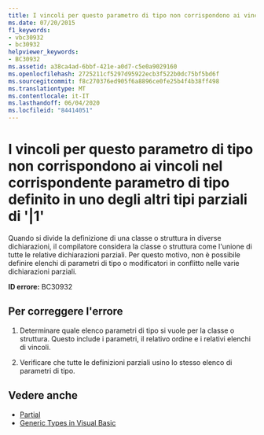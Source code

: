 ```yaml
---
title: I vincoli per questo parametro di tipo non corrispondono ai vincoli nel corrispondente parametro di tipo definito in uno degli altri tipi parziali di '|1'
ms.date: 07/20/2015
f1_keywords:
- vbc30932
- bc30932
helpviewer_keywords:
- BC30932
ms.assetid: a38ca4ad-6bbf-421e-a0d7-c5e0a9029160
ms.openlocfilehash: 2725211cf5297d95922ecb3f522b0dc75bf5bd6f
ms.sourcegitcommit: f8c270376ed905f6a8896ce0fe25b4f4b38ff498
ms.translationtype: MT
ms.contentlocale: it-IT
ms.lasthandoff: 06/04/2020
ms.locfileid: "84414051"
---
```

# <a name="constraints-for-this-type-parameter-do-not-match-the-constraints-on-the-corresponding-type-parameter-defined-on-one-of-the-other-partial-types-of-1"></a>I vincoli per questo parametro di tipo non corrispondono ai vincoli nel corrispondente parametro di tipo definito in uno degli altri tipi parziali di '|1'
Quando si divide la definizione di una classe o struttura in diverse dichiarazioni, il compilatore considera la classe o struttura come l'unione di tutte le relative dichiarazioni parziali. Per questo motivo, non è possibile definire elenchi di parametri di tipo o modificatori in conflitto nelle varie dichiarazioni parziali.  
  
 **ID errore:** BC30932  
  
## <a name="to-correct-this-error"></a>Per correggere l'errore  
  
1. Determinare quale elenco parametri di tipo si vuole per la classe o struttura. Questo include i parametri, il relativo ordine e i relativi elenchi di vincoli.  
  
2. Verificare che tutte le definizioni parziali usino lo stesso elenco di parametri di tipo.  
  
## <a name="see-also"></a>Vedere anche

- [Partial](../language-reference/modifiers/partial.md)
- [Generic Types in Visual Basic](../programming-guide/language-features/data-types/generic-types.md)
